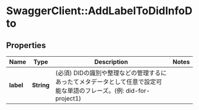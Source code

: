 # SwaggerClient::AddLabelToDidInfoDto

## Properties
Name | Type | Description | Notes
------------ | ------------- | ------------- | -------------
**label** | **String** | (必須) DIDの識別や整理などの管理するにあったてメタデータとして任意で設定可能な単語のフレーズ。(例: did-for-project1) | 

